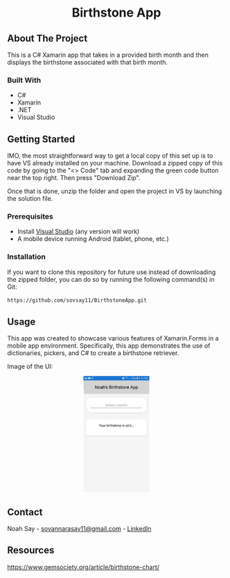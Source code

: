 <h1 align="center">Birthstone App</h1>

<!--About The Project-->
## About The Project
This is a C# Xamarin app that takes in a provided birth month and then displays the birthstone associated with that birth month.

### Built With
<ul>
  <li>C#</li>
  <li>Xamarin</li>
  <li>.NET</li>
  <li>Visual Studio</li>
</ul>

## Getting Started
IMO, the most straightforward way to get a local copy of this set up is to have VS already installed on your machine. Download a zipped copy of this code by going to the "<> Code" tab and expanding the green code button near the top right. Then press "Download Zip".

Once that is done, unzip the folder and open the project in VS by launching the solution file.

### Prerequisites
<ul>
  <li>
    Install <a href="https://visualstudio.microsoft.com/downloads/">Visual Studio<a> (any version will work)
  </li>
  <li>A mobile device running Android (tablet, phone, etc.)
</ul>

### Installation
If you want to clone this repository for future use instead of downloading the zipped folder, you can do so by running the following command(s) in Git:

```sh
https://github.com/sovsay11/BirthstoneApp.git
```
    

## Usage
This app was created to showcase various features of Xamarin.Forms in a mobile app environment. Specifically, this app demonstrates the use of dictionaries, pickers, and C# to create a birthstone retriever.
    
Image of the UI:
<p align="center">
<img src="https://github.com/sovsay11/sovsay11/blob/ea7f34ac25222100386d4b1e8496d8a4ca995e08/BirthstoneUI%5B1%5D.jpg" alt="Image of Personality Quiz UI" height="30%" width="30%"/>
</p>

## Contact
Noah Say - sovannarasay11@gmail.com - <a href="https://www.linkedin.com/in/noah-say-0b6210187/">LinkedIn</a>

## Resources
https://www.gemsociety.org/article/birthstone-chart/
